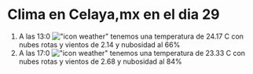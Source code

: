 # Clima en Celaya,mx en el dia 29

1. A las 13:0 !["icon weather"](http://openweathermap.org/img/w/04d.png) tenemos una temperatura de 24.17 C con nubes rotas y  vientos de 2.14 y nubosidad al 66%
1. A las 17:0 !["icon weather"](http://openweathermap.org/img/w/04d.png) tenemos una temperatura de 23.33 C con nubes rotas y  vientos de 2.68 y nubosidad al 84%
